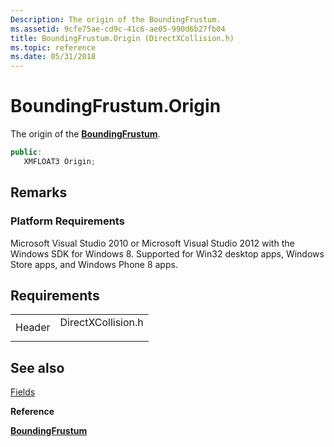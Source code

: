 ```yaml
---
Description: The origin of the BoundingFrustum.
ms.assetid: 9cfe75ae-cd9c-41c6-ae05-990d6b27fb04
title: BoundingFrustum.Origin (DirectXCollision.h)
ms.topic: reference
ms.date: 05/31/2018
---
```


# BoundingFrustum.Origin

The origin of the [**BoundingFrustum**](/windows/win32/api/directxcollision/ns-directxcollision-boundingfrustum).


```C++
public:
   XMFLOAT3 Origin;
```



## Remarks

### Platform Requirements

Microsoft Visual Studio 2010 or Microsoft Visual Studio 2012 with the Windows SDK for Windows 8. Supported for Win32 desktop apps, Windows Store apps, and Windows Phone 8 apps.

## Requirements



|                   |                                                                                               |
|-------------------|-----------------------------------------------------------------------------------------------|
| Header<br/> | <dl> <dt>DirectXCollision.h</dt> </dl> |



## See also

<dl> <dt>

[Fields](boundingfrustum-fields.md)
</dt> <dt>

**Reference**
</dt> <dt>

[**BoundingFrustum**](/windows/win32/api/directxcollision/ns-directxcollision-boundingfrustum)
</dt> </dl>

 

 